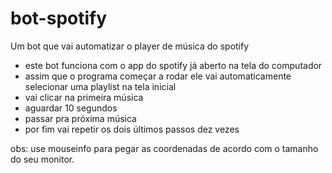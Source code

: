 # bot-spotify
Um bot que vai automatizar o player de música do spotify

- este bot funciona com o app do spotify já aberto na tela do computador
- assim que o programa começar a rodar ele vai automaticamente selecionar uma playlist na tela inicial
- vai clicar na primeira música
- aguardar 10 segundos
- passar pra próxima música 
- por fim vai repetir os dois últimos passos dez vezes

obs: use mouseinfo para pegar as coordenadas de acordo com o tamanho do seu monitor.